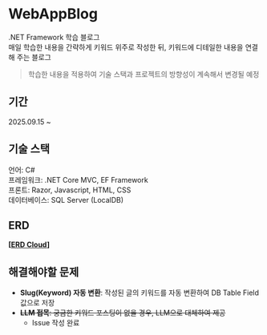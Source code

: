 # WebAppBlog

.NET Framework 학습 블로그   
매일 학습한 내용을 간략하게 키워드 위주로 작성한 뒤, 키워드에 디테일한 내용을 연결해 주는 블로그   

> 학습한 내용을 적용하여 기술 스택과 프로젝트의 방향성이 계속해서 변경될 예정   


## 기간

2025.09.15 ~


## 기술 스택

언어: C#   
프레임워크: .NET Core MVC, EF Framework   
프론트: Razor, Javascript, HTML, CSS   
데이터베이스: SQL Server (LocalDB)   


## ERD

**[[ERD Cloud](https://www.erdcloud.com/d/xFkPLkyNxSqN8CP4a)]**

## 해결해야할 문제

- **Slug(Keyword) 자동 변환**: 작성된 글의 키워드를 자동 변환하여 DB Table Field값으로 저장      
- ~~**LLM 접목**: 궁금한 키워드 포스팅이 없을 경우, LLM으로 대체하여 제공~~   
  - Issue 작성 완료

